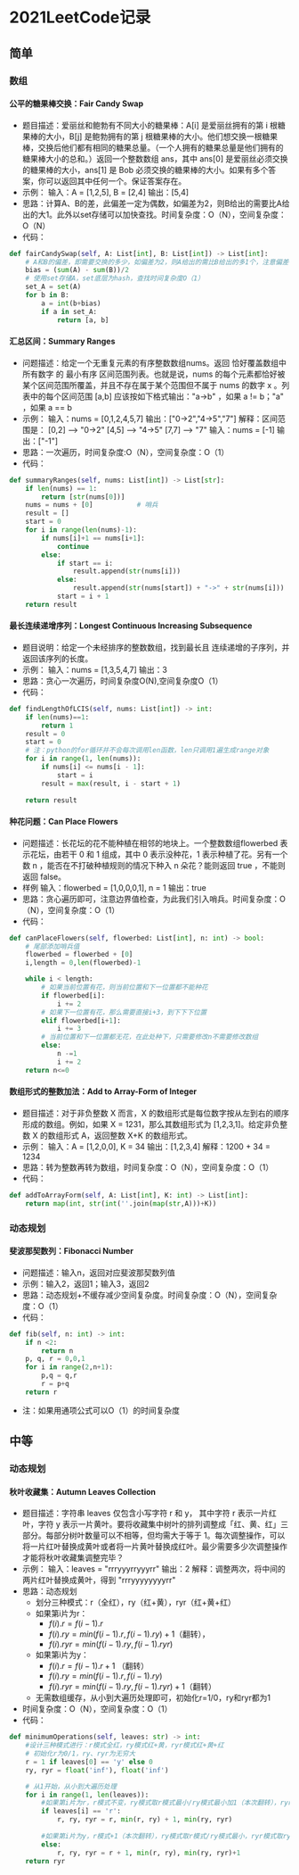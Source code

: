 # 2021LeetCode记录

## 简单

### 数组

#### 公平的糖果棒交换：Fair Candy Swap

- 题目描述：爱丽丝和鲍勃有不同大小的糖果棒：A[i] 是爱丽丝拥有的第 i 根糖果棒的大小，B[j] 是鲍勃拥有的第 j 根糖果棒的大小。他们想交换一根糖果棒，交换后他们都有相同的糖果总量。（一个人拥有的糖果总量是他们拥有的糖果棒大小的总和。）返回一个整数数组 ans，其中 ans[0] 是爱丽丝必须交换的糖果棒的大小，ans[1] 是 Bob 必须交换的糖果棒的大小。如果有多个答案，你可以返回其中任何一个。保证答案存在。
- 示例：
输入：A = [1,2,5], B = [2,4]
输出：[5,4]
- 思路：计算A、B的差，此偏差一定为偶数，如偏差为2，则B给出的需要比A给出的大1。此外以set存储可以加快查找。时间复杂度：O（N），空间复杂度：O（N）
- 代码：
```python
def fairCandySwap(self, A: List[int], B: List[int]) -> List[int]:
    # A和B的偏差，即需要交换的多少，如偏差为2，则A给出的需比B给出的多1个，注意偏差一定为偶数
    bias = (sum(A) - sum(B))/2
    # 使用set存储A，set底层为hash，查找时间复杂度O（1）
    set_A = set(A)
    for b in B:
        a = int(b+bias)
        if a in set_A:
            return [a, b]
```

#### 汇总区间：Summary Ranges

- 问题描述：给定一个无重复元素的有序整数数组nums。返回 恰好覆盖数组中所有数字 的 最小有序 区间范围列表。也就是说，nums 的每个元素都恰好被某个区间范围所覆盖，并且不存在属于某个范围但不属于 nums 的数字 x 。列表中的每个区间范围 [a,b] 应该按如下格式输出："a->b" ，如果 a != b；"a" ，如果 a == b
- 示例：
输入：nums = [0,1,2,4,5,7]
输出：["0->2","4->5","7"]
解释：区间范围是：
[0,2] --> "0->2"
[4,5] --> "4->5"
[7,7] --> "7"
输入：nums = [-1]
输出：["-1"]
- 思路：一次遍历，时间复杂度:O（N），空间复杂度：O（1）
- 代码：
```python
def summaryRanges(self, nums: List[int]) -> List[str]:
    if len(nums) == 1:
        return [str(nums[0])]
    nums = nums + [0]           # 哨兵
    result = []
    start = 0
    for i in range(len(nums)-1):
        if nums[i]+1 == nums[i+1]:
            continue
        else:
            if start == i:
                result.append(str(nums[i]))
            else:
                result.append(str(nums[start]) + "->" + str(nums[i]))
            start = i + 1 
    return result
```

#### 最长连续递增序列：Longest Continuous Increasing Subsequence

- 题目说明：给定一个未经排序的整数数组，找到最长且 连续递增的子序列，并返回该序列的长度。
- 示例：
输入：nums = [1,3,5,4,7]
输出：3
- 思路：贪心一次遍历，时间复杂度O(N),空间复杂度O（1）
- 代码：
```python
def findLengthOfLCIS(self, nums: List[int]) -> int:
    if len(nums)==1:
        return 1
    result = 0
    start = 0
    # 注：python的for循环并不会每次调用len函数，len只调用1遍生成range对象
    for i in range(1, len(nums)):
        if nums[i] <= nums[i - 1]:
            start = i
        result = max(result, i - start + 1)
    
    return result
```

#### 种花问题：Can Place Flowers

- 问题描述：长花坛的花不能种植在相邻的地块上。一个整数数组flowerbed 表示花坛，由若干 0 和 1 组成，其中 0 表示没种花，1 表示种植了花。另有一个数 n ，能否在不打破种植规则的情况下种入 n 朵花？能则返回 true ，不能则返回 false。
- 样例
输入：flowerbed = [1,0,0,0,1], n = 1
输出：true
- 思路：贪心遍历即可，注意边界值检查，为此我们引入哨兵。时间复杂度：O（N），空间复杂度：O（1）
- 代码：
```python
def canPlaceFlowers(self, flowerbed: List[int], n: int) -> bool:
    # 尾部添加哨兵值
    flowerbed = flowerbed + [0]
    i,length = 0,len(flowerbed)-1

    while i < length:
        # 如果当前位置有花，则当前位置和下一位置都不能种花
        if flowerbed[i]:
            i += 2
        # 如果下一位置有花，那么需要直接i+3，到下下下位置
        elif flowerbed[i+1]:
            i += 3
        # 当前位置和下一位置都无花，在此处种下，只需要修改n不需要修改数组
        else:
            n -=1
            i += 2
    return n<=0
```

#### 数组形式的整数加法：Add to Array-Form of Integer

- 题目描述：对于非负整数 X 而言，X 的数组形式是每位数字按从左到右的顺序形成的数组。例如，如果 X = 1231，那么其数组形式为 [1,2,3,1]。给定非负整数 X 的数组形式 A，返回整数 X+K 的数组形式。
- 示例：
输入：A = [1,2,0,0], K = 34
输出：[1,2,3,4]
解释：1200 + 34 = 1234
- 思路：转为整数再转为数组，时间复杂度：O（N），空间复杂度：O（1）
- 代码：
```python
def addToArrayForm(self, A: List[int], K: int) -> List[int]:
    return map(int, str(int(''.join(map(str,A)))+K))
```

### 动态规划

#### 斐波那契数列：Fibonacci Number

- 问题描述：输入n，返回对应斐波那契数列值
- 示例：输入2，返回1；输入3，返回2
- 思路：动态规划+不缓存减少空间复杂度。时间复杂度：O（N），空间复杂度：O（1）
- 代码：
```python
def fib(self, n: int) -> int:
    if n <2:
        return n
    p, q, r = 0,0,1
    for i in range(2,n+1):
        p,q = q,r
        r = p+q
    return r 
```
- 注：如果用通项公式可以O（1）的时间复杂度

## 中等

### 动态规划

#### 秋叶收藏集：Autumn Leaves Collection

- 题目描述：字符串 leaves 仅包含小写字符 r 和 y， 其中字符 r 表示一片红叶，字符 y 表示一片黄叶。要将收藏集中树叶的排列调整成「红、黄、红」三部分。每部分树叶数量可以不相等，但均需大于等于 1。每次调整操作，可以将一片红叶替换成黄叶或者将一片黄叶替换成红叶。最少需要多少次调整操作才能将秋叶收藏集调整完毕？
- 示例：
输入：leaves = "rrryyyrryyyrr"
输出：2
解释：调整两次，将中间的两片红叶替换成黄叶，得到 "rrryyyyyyyyrr"
- 思路：动态规划
    - 划分三种模式：r（全红），ry（红+黄），ryr（红+黄+红）
    - 如果第i片为r：
        - $f(i).r = f(i-1).r$
        - $f(i).ry = min(f(i-1).r, f(i-1).ry) + 1$（翻转），
        - $f(i).ryr = min(f(i-1).ry, f(i-1).ryr)$
    - 如果第i片为y：
        - $f(i).r = f(i-1).r + 1$ （翻转）
        - $f(i).ry = min(f(i-1).r, f(i-1).ry)$
        - $f(i).ryr = min(f(i-1).ry, f(i-1).ryr) + 1$（翻转）
    - 无需数组缓存，从小到大遍历处理即可，初始化r=1/0，ry和ryr都为1
- 时间复杂度：O（N），空间复杂度：O（1）
- 代码：
```python
def minimumOperations(self, leaves: str) -> int:
    #设计三种模式进行：r模式全红，ry模式红+黄，ryr模式红+黄+红
    # 初始化r为0/1，ry、ryr为无穷大
    r = 1 if leaves[0] == 'y' else 0
    ry, ryr = float('inf'), float('inf')

    # 从1开始，从小到大遍历处理
    for i in range(1, len(leaves)):
        #如果第i片为r，r模式不变，ry模式取r模式最小/ry模式最小加1（本次翻转），ryr模式取ry和ryr模式最小
        if leaves[i] == 'r':
            r, ry, ryr = r, min(r, ry) + 1, min(ry, ryr)
        
        #如果第i片为y，r模式+1（本次翻转），ry模式取r模式/ry模式最小，ryr模式取ry和ryr模式最小+1（本次翻转）
        else:
            r, ry, ryr = r + 1, min(r, ry), min(ry, ryr)+1
    return ryr
```
